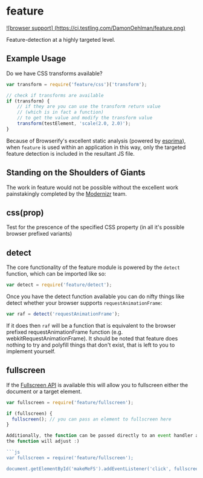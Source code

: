 # feature

[
![browser support]
(https://ci.testling.com/DamonOehlman/feature.png)
](https://ci.testling.com/DamonOehlman/feature)

Feature-detection at a highly targeted level. 

## Example Usage

Do we have CSS transforms available?

```js
var transform = require('feature/css')('transform');

// check if transforms are available
if (transform) {
    // if they are you can use the transform return value
    // (which is in fact a function)
    // to get the value and modify the transform value
    transform(testElement, 'scale(2.0, 2.0)');
}
```

Because of Browserify's excellent static analysis (powered by
[esprima](https://github.com/ariya/esprima)), when `feature` is 
used within an application in this way, only the targeted feature 
detection is included in the resultant JS file.

## Standing on the Shoulders of Giants

The work in feature would not be possible without the excellent work 
painstakingly completed by the [Modernizr](https://github.com/Modernizr)
team.

## css(prop)

Test for the prescence of the specified CSS property (in all it's 
possible browser prefixed variants)

## detect

The core functionality of the feature module is powered by the `detect`
function, which can be imported like so:

```js
var detect = require('feature/detect');
```

Once you have the detect function available you can do nifty things like
detect whether your browser supports `requestAnimationFrame`:

```js
var raf = detect('requestAnimationFrame');
```

If it does then `raf` will be a function that is equivalent to the browser
prefixed requestAnimationFrame function (e.g. webkitRequestAnimationFrame).
It should be noted that feature does nothing to try and polyfill things that
don't exist, that is left to you to implement yourself.

## fullscreen

If the [Fullscreen API](http://caniuse.com/#feat=fullscreen) is available
this will allow you to fullscreen either the document or a target element.

```js
var fullscreen = require('feature/fullscreen');

if (fullscreen) {
  fullscreen(); // you can pass an element to fullscreen here
}

Additionally, the function can be passed directly to an event handler and 
the function will adjust :)

```js
var fullscreen = require('feature/fullscreen');

document.getElementById('makeMeFS').addEventListener('click', fullscreen);
```
